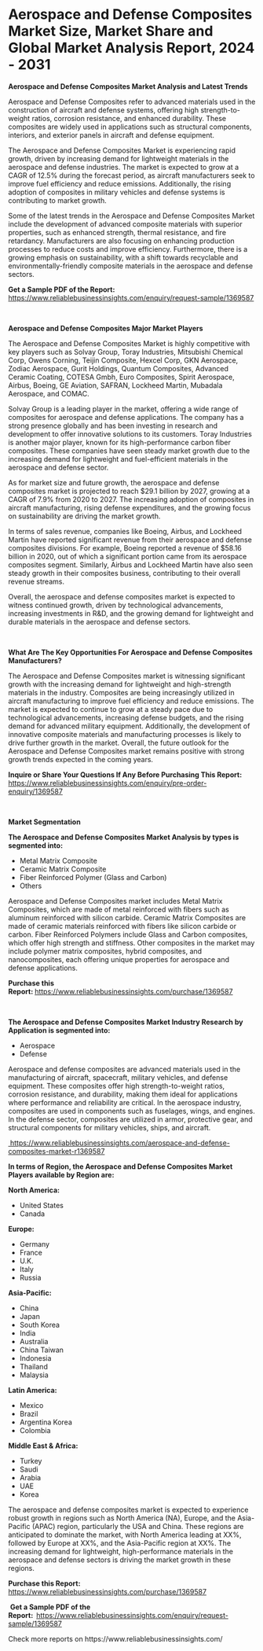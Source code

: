 <p><h1>Aerospace and Defense Composites Market Size, Market Share and Global Market Analysis Report, 2024 - 2031</h1></p><p><strong>Aerospace and Defense Composites Market Analysis and Latest Trends</strong></p>
<p><p>Aerospace and Defense Composites refer to advanced materials used in the construction of aircraft and defense systems, offering high strength-to-weight ratios, corrosion resistance, and enhanced durability. These composites are widely used in applications such as structural components, interiors, and exterior panels in aircraft and defense equipment.</p><p>The Aerospace and Defense Composites Market is experiencing rapid growth, driven by increasing demand for lightweight materials in the aerospace and defense industries. The market is expected to grow at a CAGR of 12.5% during the forecast period, as aircraft manufacturers seek to improve fuel efficiency and reduce emissions. Additionally, the rising adoption of composites in military vehicles and defense systems is contributing to market growth.</p><p>Some of the latest trends in the Aerospace and Defense Composites Market include the development of advanced composite materials with superior properties, such as enhanced strength, thermal resistance, and fire retardancy. Manufacturers are also focusing on enhancing production processes to reduce costs and improve efficiency. Furthermore, there is a growing emphasis on sustainability, with a shift towards recyclable and environmentally-friendly composite materials in the aerospace and defense sectors.</p></p>
<p><strong>Get a Sample PDF of the Report:&nbsp;</strong> <a href="https://www.reliablebusinessinsights.com/enquiry/request-sample/1369587">https://www.reliablebusinessinsights.com/enquiry/request-sample/1369587</a></p>
<p>&nbsp;</p>
<p><strong>Aerospace and Defense Composites Major Market Players</strong></p>
<p><p>The Aerospace and Defense Composites Market is highly competitive with key players such as Solvay Group, Toray Industries, Mitsubishi Chemical Corp, Owens Corning, Teijin Composite, Hexcel Corp, GKN Aerospace, Zodiac Aerospace, Gurit Holdings, Quantum Composites, Advanced Ceramic Coating, COTESA Gmbh, Euro Composites, Spirit Aerospace, Airbus, Boeing, GE Aviation, SAFRAN, Lockheed Martin, Mubadala Aerospace, and COMAC.</p><p>Solvay Group is a leading player in the market, offering a wide range of composites for aerospace and defense applications. The company has a strong presence globally and has been investing in research and development to offer innovative solutions to its customers. Toray Industries is another major player, known for its high-performance carbon fiber composites. These companies have seen steady market growth due to the increasing demand for lightweight and fuel-efficient materials in the aerospace and defense sector.</p><p>As for market size and future growth, the aerospace and defense composites market is projected to reach $29.1 billion by 2027, growing at a CAGR of 7.9% from 2020 to 2027. The increasing adoption of composites in aircraft manufacturing, rising defense expenditures, and the growing focus on sustainability are driving the market growth.</p><p>In terms of sales revenue, companies like Boeing, Airbus, and Lockheed Martin have reported significant revenue from their aerospace and defense composites divisions. For example, Boeing reported a revenue of $58.16 billion in 2020, out of which a significant portion came from its aerospace composites segment. Similarly, Airbus and Lockheed Martin have also seen steady growth in their composites business, contributing to their overall revenue streams.</p><p>Overall, the aerospace and defense composites market is expected to witness continued growth, driven by technological advancements, increasing investments in R&D, and the growing demand for lightweight and durable materials in the aerospace and defense sectors.</p></p>
<p>&nbsp;</p>
<p><strong>What Are The Key Opportunities For Aerospace and Defense Composites Manufacturers?</strong></p>
<p><p>The Aerospace and Defense Composites market is witnessing significant growth with the increasing demand for lightweight and high-strength materials in the industry. Composites are being increasingly utilized in aircraft manufacturing to improve fuel efficiency and reduce emissions. The market is expected to continue to grow at a steady pace due to technological advancements, increasing defense budgets, and the rising demand for advanced military equipment. Additionally, the development of innovative composite materials and manufacturing processes is likely to drive further growth in the market. Overall, the future outlook for the Aerospace and Defense Composites market remains positive with strong growth trends expected in the coming years.</p></p>
<p><strong>Inquire or Share Your Questions If Any Before Purchasing This Report:</strong> <a href="https://www.reliablebusinessinsights.com/enquiry/pre-order-enquiry/1369587">https://www.reliablebusinessinsights.com/enquiry/pre-order-enquiry/1369587</a></p>
<p>&nbsp;</p>
<p><strong>Market Segmentation</strong></p>
<p><strong>The Aerospace and Defense Composites Market Analysis by types is segmented into:</strong></p>
<p><ul><li>Metal Matrix Composite</li><li>Ceramic Matrix Composite</li><li>Fiber Reinforced Polymer (Glass and Carbon)</li><li>Others</li></ul></p>
<p><p>Aerospace and Defense Composites market includes Metal Matrix Composites, which are made of metal reinforced with fibers such as aluminum reinforced with silicon carbide. Ceramic Matrix Composites are made of ceramic materials reinforced with fibers like silicon carbide or carbon. Fiber Reinforced Polymers include Glass and Carbon composites, which offer high strength and stiffness. Other composites in the market may include polymer matrix composites, hybrid composites, and nanocomposites, each offering unique properties for aerospace and defense applications.</p></p>
<p><strong>Purchase this Report:&nbsp;</strong><a href="https://www.reliablebusinessinsights.com/purchase/1369587">https://www.reliablebusinessinsights.com/purchase/1369587</a></p>
<p>&nbsp;</p>
<p><strong>The Aerospace and Defense Composites Market Industry Research by Application is segmented into:</strong></p>
<p><ul><li>Aerospace</li><li>Defense</li></ul></p>
<p><p>Aerospace and defense composites are advanced materials used in the manufacturing of aircraft, spacecraft, military vehicles, and defense equipment. These composites offer high strength-to-weight ratios, corrosion resistance, and durability, making them ideal for applications where performance and reliability are critical. In the aerospace industry, composites are used in components such as fuselages, wings, and engines. In the defense sector, composites are utilized in armor, protective gear, and structural components for military vehicles, ships, and aircraft.</p></p>
<p><a href="https://www.reliablebusinessinsights.com/aerospace-and-defense-composites-market-r1369587">&nbsp;https://www.reliablebusinessinsights.com/aerospace-and-defense-composites-market-r1369587</a></p>
<p><strong>In terms of Region, the Aerospace and Defense Composites Market Players available by Region are:</strong></p>
<p>
    <p> <strong> North America: </strong>
        <ul>
            <li>United States</li>
            <li>Canada</li>
        </ul>
        </p> 
    <p> <strong> Europe: </strong>
        <ul>
            <li>Germany</li>
            <li>France</li>
            <li>U.K.</li>
            <li>Italy</li>
            <li>Russia</li>
        </ul>
        </p> 
    <p> <strong> Asia-Pacific: </strong>
        <ul>
            <li>China</li>
            <li>Japan</li>
            <li>South Korea</li>
            <li>India</li>
            <li>Australia</li>
            <li>China Taiwan</li>
            <li>Indonesia</li>
            <li>Thailand</li>
            <li>Malaysia</li>
        </ul>
        </p> 
    <p> <strong> Latin America: </strong>
        <ul>
            <li>Mexico</li>
            <li>Brazil</li>
            <li>Argentina Korea</li>
            <li>Colombia</li>
        </ul>
        </p> 
    <p> <strong> Middle East & Africa: </strong>
        <ul>
            <li>Turkey</li>
            <li>Saudi</li>
            <li>Arabia</li>
            <li>UAE</li>
            <li>Korea</li>
        </ul>
    </p>
    </p>
<p><p>The aerospace and defense composites market is expected to experience robust growth in regions such as North America (NA), Europe, and the Asia-Pacific (APAC) region, particularly the USA and China. These regions are anticipated to dominate the market, with North America leading at XX%, followed by Europe at XX%, and the Asia-Pacific region at XX%. The increasing demand for lightweight, high-performance materials in the aerospace and defense sectors is driving the market growth in these regions.</p></p>
<p><strong>Purchase this Report: </strong><a href="https://www.reliablebusinessinsights.com/purchase/1369587">https://www.reliablebusinessinsights.com/purchase/1369587</a></p>
<p>&nbsp;<strong>Get a Sample PDF of the Report:&nbsp;&nbsp;</strong><a href="https://www.reliablebusinessinsights.com/enquiry/request-sample/1369587">https://www.reliablebusinessinsights.com/enquiry/request-sample/1369587</a></p>
<p><strong></strong></p>
<p>Check more reports on https://www.reliablebusinessinsights.com/</p>